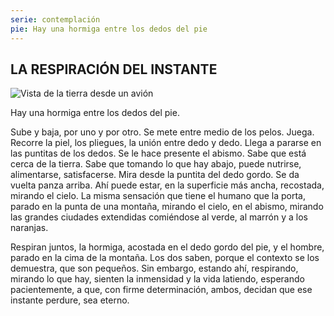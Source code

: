 ```yaml
---
serie: contemplación
pie: Hay una hormiga entre los dedos del pie
---
```


## LA RESPIRACIÓN DEL INSTANTE

![Vista de la tierra desde un avión](/foto/P1100957.webp)


Hay una hormiga entre los dedos del pie.

Sube y baja, por uno y por otro. Se mete entre medio de los pelos. Juega. Recorre la piel, los pliegues, la unión entre dedo y dedo. Llega a pararse en las puntitas de los dedos. Se le hace presente el abismo. Sabe que está cerca de la tierra. Sabe que tomando lo que hay abajo, puede nutrirse, alimentarse, satisfacerse. Mira desde la puntita del dedo gordo. Se da vuelta panza arriba. Ahí puede estar, en la superficie más ancha, recostada, mirando el cielo. La misma sensación que tiene el humano que la porta, parado en la punta de una montaña, mirando el cielo, en el abismo, mirando las grandes ciudades extendidas comiéndose al verde, al marrón y a los naranjas.

Respiran juntos, la hormiga, acostada en el dedo gordo del pie, y el hombre, parado en la cima de la montaña. Los dos saben, porque el contexto se los demuestra, que son pequeños. Sin embargo, estando ahí, respirando, mirando lo que hay, sienten la inmensidad y la vida latiendo, esperando pacientemente, a que, con firme determinación, ambos, decidan que ese instante perdure, sea eterno.

